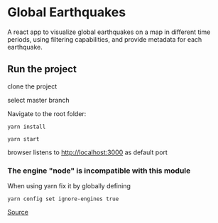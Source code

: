 # Global Earthquakes

A react app to visualize global earthquakes on a map in different time periods, using filtering capabilities, and provide metadata for each earthquake.

## Run the project

clone the project

select master branch

Navigate to the root folder:

```
yarn install
```

```
yarn start
```

browser listens to [http://localhost:3000](http://localhost:3000) as default port

### The engine "node" is incompatible with this module

When using yarn fix it by globally defining

```
yarn config set ignore-engines true
```

[Source](https://stackoverflow.com/questions/56617209/the-engine-node-is-incompatible-with-this-module)
